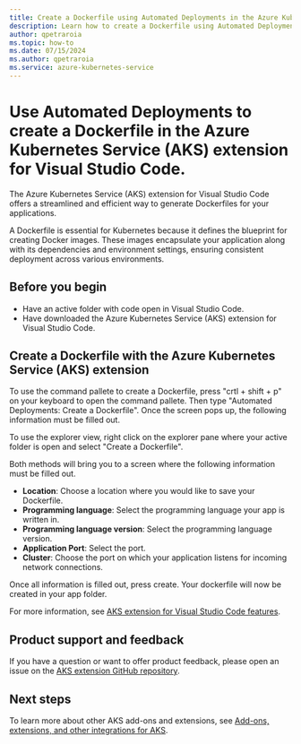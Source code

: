 ```yaml
---
title: Create a Dockerfile using Automated Deployments in the Azure Kubernetes Service (AKS) extension for Visual Studio Code
description: Learn how to create a Dockerfile using Automated Deployments in the Azure Kubernetes Service (AKS) extension for Visual Studio Code.
author: qpetraroia
ms.topic: how-to
ms.date: 07/15/2024
ms.author: qpetraroia
ms.service: azure-kubernetes-service
---
```


# Use Automated Deployments to create a Dockerfile in the Azure Kubernetes Service (AKS) extension for Visual Studio Code.

The Azure Kubernetes Service (AKS) extension for Visual Studio Code offers a streamlined and efficient way to generate Dockerfiles for your applications.

A Dockerfile is essential for Kubernetes because it defines the blueprint for creating Docker images. These images encapsulate your application along with its dependencies and environment settings, ensuring consistent deployment across various environments.

## Before you begin

* Have an active folder with code open in Visual Studio Code.
* Have downloaded the Azure Kubernetes Service (AKS) extension for Visual Studio Code.

## Create a Dockerfile with the Azure Kubernetes Service (AKS) extension

To use the command pallete to create a Dockerfile, press "crtl + shift + p" on your keyboard to open the command pallete. Then type "Automated Deployments: Create a Dockerfile". Once the screen pops up, the following information must be filled out.

To use the explorer view, right click on the explorer pane where your active folder is open and select "Create a Dockerfile".

Both methods will bring you to a screen where the following information must be filled out.

* **Location**: Choose a location where you would like to save your Dockerfile.
* **Programming language**: Select the programming language your app is written in.
* **Programming language version**: Select the programming language version.
* **Application Port**: Select the port.
* **Cluster**: Choose the port on which your application listens for incoming network connections.

Once all information is filled out, press create. Your dockerfile will now be created in your app folder.

For more information, see [AKS extension for Visual Studio Code features](https://code.visualstudio.com/docs/azure/aksextensions#_features).

## Product support and feedback
		
If you have a question or want to offer product feedback, please open an issue on the [AKS extension GitHub repository][aks-vscode-github].
		
## Next steps
		
To learn more about other AKS add-ons and extensions, see [Add-ons, extensions, and other integrations for AKS][aks-addons].
	
<!---LINKS--->
[install-aks-vscode]: ./aks-extension-vs-code.md#installation
[aks-vscode-features]: https://code.visualstudio.com/docs/azure/aksextensions#_features
[aks-vscode-github]: https://github.com/Azure/vscode-aks-tools/issues/new/choose
[aks-addons]: ./integrations.md

